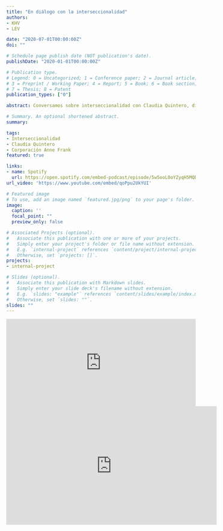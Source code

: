```yaml
---
title: "En diálogo con la interseccionalidad"
authors:
- KHV
- LEV

date: "2020-07-01T00:00:00Z"
doi: ""

# Schedule page publish date (NOT publication's date).
publishDate: "2020-01-01T00:00:00Z"

# Publication type.
# Legend: 0 = Uncategorized; 1 = Conference paper; 2 = Journal article;
# 3 = Preprint / Working Paper; 4 = Report; 5 = Book; 6 = Book section;
# 7 = Thesis; 8 = Patent
publication_types: ["0"]

abstract: Conversamos sobre interseccionalidad con Claudia Quintero, directora de la Corporación Anne Frank, defensora de Derechos Humanos. Claudia nos cuenta cómo experimenta la interseccionalidad en su trabajo como activista y en su vida personal.

# Summary. An optional shortened abstract.
summary: 

tags:
- Interseccionalidad
- Claudia Quintero
- Corporación Anne Frank
featured: true

links:
- name: Spotify
  url: https://open.spotify.com/embed-podcast/episode/5w5ooL0oYZyqH5MQDrfvus
url_video: 'https://www.youtube.com/embed/qoPpu2UkYUI'

# Featured image
# To use, add an image named `featured.jpg/png` to your page's folder. 
image:
  caption: ''
  focal_point: ""
  preview_only: false

# Associated Projects (optional).
#   Associate this publication with one or more of your projects.
#   Simply enter your project's folder or file name without extension.
#   E.g. `internal-project` references `content/project/internal-project/index.md`.
#   Otherwise, set `projects: []`.
projects:
- internal-project

# Slides (optional).
#   Associate this publication with Markdown slides.
#   Simply enter your slide deck's filename without extension.
#   E.g. `slides: "example"` references `content/slides/example/index.md`.
#   Otherwise, set `slides: ""`.
slides: ""
---
```


<iframe src="https://open.spotify.com/embed-podcast/episode/5w5ooL0oYZyqH5MQDrfvus" width="100%" height="232" frameborder="0" allowtransparency="true" allow="encrypted-media"></iframe>

<iframe width="560" height="315" src="https://www.youtube.com/embed/qoPpu2UkYUI" frameborder="0" allow="accelerometer; autoplay; encrypted-media; gyroscope; picture-in-picture" allowfullscreen></iframe>